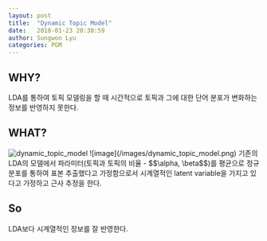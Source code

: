 ```yaml
---
layout: post
title:  "Dynamic Topic Model"
date:   2018-01-23 20:38:59
author: Sungwon Lyu
categories: PGM
---
```

## WHY? 
LDA를 통하여 토픽 모델링을 할 때 시간적으로 토픽과 그에 대한 단어 분포가 변화하는 정보를 반영하지 못한다. 

## WHAT?
<a>
  <img src="//images/dynamic_topic_model.png" title="dynamic_topic_model">
</a>
![image](/images/dynamic_topic_model.png)
기존의 LDA의 모델에서 파라미터(토픽과 토픽의 비율 - $$\alpha, \beta$$)를 평균으로 정규분포를 통하여 표본 추출했다고 가정함으로서 시계열적인 latent variable을 가지고 있다고 가정하고 근사 추정을 한다. 

## So
LDA보다 시계열적인 정보를 잘 반영한다. 